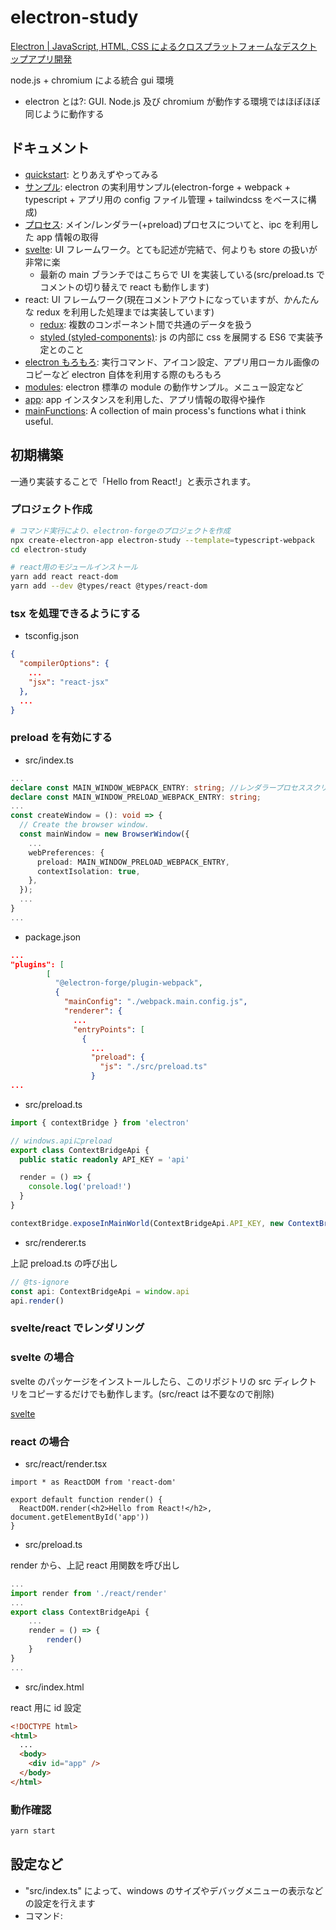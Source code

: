 # electron-study

[Electron \| JavaScript, HTML, CSS によるクロスプラットフォームなデスクトップアプリ開発](https://www.electronjs.org/)

node.js + chromium による統合 gui 環境

- electron とは?: GUI. Node.js 及び chromium が動作する環境ではほぼほぼ同じように動作する

## ドキュメント

- [quickstart](./quickstart): とりあえずやってみる
- [サンプル](./my-template): electron の実利用サンプル(electron-forge + webpack + typescript + アプリ用の config ファイル管理 + tailwindcss をベースに構成)
- [プロセス](./docs/process.md): メイン/レンダラー(+preload)プロセスについてと、ipc を利用した app 情報の取得
- [svelte](./docs/svelte.md): UI フレームワーク。とても記述が完結で、何よりも store の扱いが非常に楽
  - 最新の main ブランチではこちらで UI を実装している(src/preload.ts でコメントの切り替えで react も動作します)
- react: UI フレームワーク(現在コメントアウトになっていますが、かんたんな redux を利用した処理までは実装しています)
  - [redux](./docs/redux.md): 複数のコンポーネント間で共通のデータを扱う
  - [styled (styled-components)](./docs/styled.md): js の内部に css を展開する ES6 で実装予定とのこと
- [electron もろもろ](./docs/electron.md): 実行コマンド、アイコン設定、アプリ用ローカル画像のコピーなど electron 自体を利用する際のもろもろ
- [modules](./modules): electron 標準の module の動作サンプル。メニュー設定など
- [app](./docs/app.md): app インスタンスを利用した、アプリ情報の取得や操作
- [mainFunctions](./docs/mainFunctions.md): A collection of main process's functions what i think useful.

## 初期構築

一通り実装することで「Hello from React!」と表示されます。

### プロジェクト作成

```bash
# コマンド実行により、electron-forgeのプロジェクトを作成
npx create-electron-app electron-study --template=typescript-webpack
cd electron-study

# react用のモジュールインストール
yarn add react react-dom
yarn add --dev @types/react @types/react-dom
```

### tsx を処理できるようにする

- tsconfig.json

```json
{
  "compilerOptions": {
    ...
    "jsx": "react-jsx"
  },
  ...
}
```

### preload を有効にする

- src/index.ts

```ts
...
declare const MAIN_WINDOW_WEBPACK_ENTRY: string; //レンダラープロセススクリプトのファイルパス
declare const MAIN_WINDOW_PRELOAD_WEBPACK_ENTRY: string;
...
const createWindow = (): void => {
  // Create the browser window.
  const mainWindow = new BrowserWindow({
    ...
    webPreferences: {
      preload: MAIN_WINDOW_PRELOAD_WEBPACK_ENTRY,
      contextIsolation: true,
    },
  });
  ...
}
...
```

- package.json

```json
...
"plugins": [
        [
          "@electron-forge/plugin-webpack",
          {
            "mainConfig": "./webpack.main.config.js",
            "renderer": {
              ...
              "entryPoints": [
                {
                  ...
                  "preload": {
                    "js": "./src/preload.ts"
                  }
...
```

- src/preload.ts

```ts
import { contextBridge } from 'electron'

// windows.apiにpreload
export class ContextBridgeApi {
  public static readonly API_KEY = 'api'

  render = () => {
    console.log('preload!')
  }
}

contextBridge.exposeInMainWorld(ContextBridgeApi.API_KEY, new ContextBridgeApi())
```

- src/renderer.ts

上記 preload.ts の呼び出し

```ts
// @ts-ignore
const api: ContextBridgeApi = window.api
api.render()
```

### svelte/react でレンダリング

### svelte の場合

svelte のパッケージをインストールしたら、このリポジトリの src ディレクトリをコピーするだけでも動作します。(src/react は不要なので削除)

[svelte](./docs/svelte.md)

### react の場合

- src/react/render.tsx

```tsx
import * as ReactDOM from 'react-dom'

export default function render() {
  ReactDOM.render(<h2>Hello from React!</h2>, document.getElementById('app'))
}
```

- src/preload.ts

render から、上記 react 用関数を呼び出し

```ts
...
import render from './react/render'
...
export class ContextBridgeApi {
    ...
    render = () => {
        render()
    }
}
...
```

- src/index.html

react 用に id 設定

```html
<!DOCTYPE html>
<html>
  ...
  <body>
    <div id="app" />
  </body>
</html>
```

### 動作確認

```bash
yarn start
```

## 設定など

- "src/index.ts" によって、windows のサイズやデバッグメニューの表示などの設定を行えます
- コマンド:
